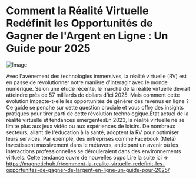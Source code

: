 # Comment la Réalité Virtuelle Redéfinit les Opportunités de Gagner de l'Argent en Ligne : Un Guide pour 2025

![Image](https://images.pexels.com/photos/31916807/pexels-photo-31916807.jpeg?auto=compress&cs=tinysrgb&h=650&w=940)

Avec l'avènement des technologies immersives, la réalité virtuelle (RV) est en passe de révolutionner notre manière d'interagir avec le monde numérique. Selon une étude récente, le marché de la réalité virtuelle devrait atteindre près de 57 milliards de dollars d'ici 2025. Mais comment cette évolution impacte-t-elle les opportunités de générer des revenus en ligne ? Ce guide se penche sur cette question cruciale et vous offre des insights pratiques pour tirer parti de cette révolution technologique.État actuel de la réalité virtuelle et tendances émergentesEn 2023, la réalité virtuelle ne se limite plus aux jeux vidéo ou aux expériences de loisirs. De nombreux secteurs, allant de l'éducation à la santé, adoptent la RV pour optimiser leurs services. Par exemple, des entreprises comme Facebook (Meta) investissent massivement dans le métavers, anticipant un avenir où les interactions professionnelles se dérouleraient dans des environnements virtuels. Cette tendance ouvre de nouvelles oppo Lire la suite ici => https://magnetichub.fr/comment-la-realite-virtuelle-redefinit-les-opportunites-de-gagner-de-largent-en-ligne-un-guide-pour-2025/
